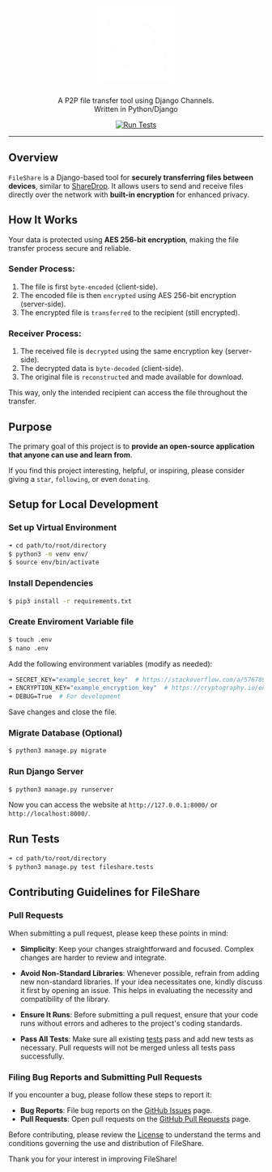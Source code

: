 <div align="center">
    <h1>
        <img src="fileshare/static/favicon.png" width="150" alt="Logo Icon"/>
    </h1>
    <p>
        A P2P file transfer tool using Django Channels.<br>
        Written in Python/Django
    </p>
    <a href="https://github.com/KafetzisThomas/FileShare/actions/workflows/tests.yml">
        <img src = "https://github.com/KafetzisThomas/FileShare/actions/workflows/tests.yml/badge.svg" alt="Run Tests"/>
    </a>
</div>

---

## Overview

`FileShare` is a Django-based tool for **securely transferring files between devices**, similar to [ShareDrop](https://github.com/szimek/sharedrop). It allows users to send and receive files directly over the network with **built-in encryption** for enhanced privacy.

## How It Works

Your data is protected using **AES 256-bit encryption**, making the file transfer process secure and reliable.

### Sender Process:
1. The file is first `byte-encoded` (client-side).
2. The encoded file is then `encrypted` using AES 256-bit encryption (server-side).
3. The encrypted file is `transferred` to the recipient (still encrypted).

### Receiver Process:
1. The received file is `decrypted` using the same encryption key (server-side).
2. The decrypted data is `byte-decoded` (client-side).
3. The original file is `reconstructed` and made available for download.

This way, only the intended recipient can access the file throughout the transfer.

## Purpose

The primary goal of this project is to **provide an open-source application that anyone can use and learn from**.

If you find this project interesting, helpful, or inspiring, please consider giving a `star`, `following`, or even `donating`.

## Setup for Local Development

### Set up Virtual Environment

```bash
➜ cd path/to/root/directory
$ python3 -m venv env/
$ source env/bin/activate
```

### Install Dependencies

```bash
$ pip3 install -r requirements.txt
```

### Create Enviroment Variable file

```bash
$ touch .env
$ nano .env
```

Add the following environment variables (modify as needed):
```bash
➜ SECRET_KEY="example_secret_key"  # https://stackoverflow.com/a/57678930
➜ ENCRYPTION_KEY="example_encryption_key"  # https://cryptography.io/en/latest/fernet/#cryptography.fernet.Fernet
➜ DEBUG=True  # For development
```

Save changes and close the file.

### Migrate Database (Optional)

```bash
$ python3 manage.py migrate
```

### Run Django Server
```bash
$ python3 manage.py runserver
```

Now you can access the website at `http://127.0.0.1:8000/` or `http://localhost:8000/`.

## Run Tests

```bash
➜ cd path/to/root/directory
$ python3 manage.py test fileshare.tests
```

## Contributing Guidelines for FileShare

### Pull Requests
When submitting a pull request, please keep these points in mind:

* **Simplicity**: Keep your changes straightforward and focused. Complex changes are harder to review and integrate.

* **Avoid Non-Standard Libraries**: Whenever possible, refrain from adding new non-standard libraries. If your idea necessitates one, kindly discuss it first by opening an issue. This helps in evaluating the necessity and compatibility of the library.

* **Ensure It Runs**: Before submitting a pull request, ensure that your code runs without errors and adheres to the project's coding standards.

* **Pass All Tests**: Make sure all existing [tests](#run-tests) pass and add new tests as necessary. Pull requests will not be merged unless all tests pass successfully.

### Filing Bug Reports and Submitting Pull Requests
If you encounter a bug, please follow these steps to report it:

* **Bug Reports**: File bug reports on the [GitHub Issues](https://github.com/KafetzisThomas/FileShare/issues) page.
* **Pull Requests**: Open pull requests on the [GitHub Pull Requests](https://github.com/KafetzisThomas/FileShare/pulls) page.

Before contributing, please review the [License](https://github.com/KafetzisThomas/FileShare/blob/main/LICENSE) to understand the terms and conditions governing the use and distribution of FileShare.

Thank you for your interest in improving FileShare!
